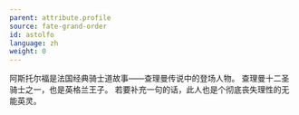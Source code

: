 ```yaml
---
parent: attribute.profile
source: fate-grand-order
id: astolfo
language: zh
weight: 0
---
```


阿斯托尔福是法国经典骑士道故事——查理曼传说中的登场人物。
查理曼十二圣骑士之一，也是英格兰王子。
若要补充一句的话，此人也是个彻底丧失理性的无能英灵。
